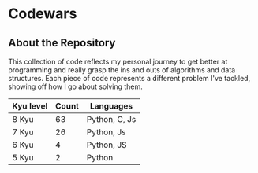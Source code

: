 # Codewars

## About the Repository
This collection of code reflects my personal journey to get better at programming and really grasp the ins and outs of algorithms and data structures. Each piece of code represents a different problem I've tackled, showing off how I go about solving them.

| Kyu level | Count | Languages |
|-----------------|-----------------|-----------------   |
|       8 Kyu     |       63        |   Python, C, Js    |
|       7 Kyu     |       26        |   Python, Js       |
|       6 Kyu     |       4         |   Python, JS       | 
|       5 Kyu     |       2         |   Python           | 
